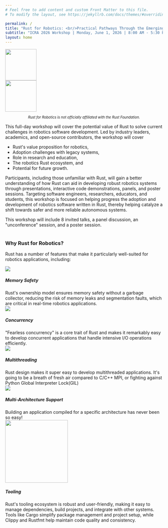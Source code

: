 ```yaml
---
# Feel free to add content and custom Front Matter to this file.
# To modify the layout, see https://jekyllrb.com/docs/themes/#overriding-theme-defaults

permalink: /
title: "Rust for Robotics: <br/>Practical Pathways Through the Emerging Ecosystem"
subtitle: "ICRA 2026 Workshop | Monday, June 1, 2026 | 8:00 AM - 5:30 PM"
layout: home
---
```


<div class="img-wrapper">
<div class="img-container">
    <img src="{{ site.baseurl }}/assets/img/icra.png" height="100" style="object-fit: contain;"/>
</div>
<div class="img-container">
    <img class="middle-img" src="{{ site.baseurl }}/assets/img/rust.png" height="100" style="object-fit: contain;"/>
</div>
</div>

<p style="font-style: italic; text-align: center; font-size: 0.8em;">
  Rust for Robotics is not officially affiliated with the Rust Foundation.
</p>

This full-day workshop will cover the potential value of Rust to solve current challenges in robotics software development. Led by industry leaders, academics, and open-source contributors, the workshop will cover
- Rust's value proposition for robotics, 
- Adoption challenges with legacy systems, 
- Role in research and education, 
- The robotics Rust ecosystem, and 
- Potential for future growth. 
 
Participants, including those unfamiliar with Rust, will gain a better understanding of how Rust can aid in developing robust robotics systems through presentations, interactive code demonstrations, panels, and poster sessions. Targeting software engineers, researchers, educators, and students, this workshop is focused on helping progress the adoption and development of robotics software written in Rust, thereby helping catalyze a shift towards safer and more reliable autonomous systems.

This workshop will include 8 invited talks, a panel discussion, an "unconference" session, and a poster session.
<br>
<br>

### Why Rust for Robotics?

Rust has a number of features that make it particularly well-suited for robotics applications, including:

<div class="code-grid">
  <div>
    <img src="{{ site.baseurl }}/assets/img/code/memory.png" style="object-fit: contain;"/>
  </div>

  <div>
    <h5> Memory Safety</h5>
    Rust's ownership model ensures memory safety without a garbage collector, reducing the risk of memory leaks and segmentation faults, which are critical in real-time robotics applications.
  </div>

  <div>
    <img src="{{ site.baseurl }}/assets/img/code/memory.png" style="object-fit: contain;"/>
  </div>

  <div>
    <h5>Concurrency</h5>
    "Fearless concurrency" is a core trait of Rust and makes it remarkably easy to develop concurrent applications that handle intensive I/O operations efficiently.
  </div>

  <div>
    <img src="{{ site.baseurl }}/assets/img/code/multithreading.png" style="object-fit: contain;"/>
  </div>

  <div>
    <h5>Multithreading</h5>
    Rust design makes it super easy to develop multithreaded applications. It's going to be a breath of fresh air compared to C/C++ MPI, or fighting against Python Global Interpreter Lock(GIL)
  </div>

  <div>
    <img src="{{ site.baseurl }}/assets/img/code/multi-arch.png" style="object-fit: contain;"/>
  </div>

  <div>
    <h5>Multi-Architecture Support</h5>
    Building an application compiled for a specific architecture has never been so easy!
  </div>

  <div>
    <img src="{{ site.baseurl }}/assets/img/code/tooling.png" height="200px" style="object-fit: contain;"/>
  </div>

  <div>
    <h5>Tooling</h5>
    Rust's tooling ecosystem is robust and user-friendly, making it easy to manage dependencies, build projects, and integrate with other systems. Tools like Cargo simplify package management and project setup, while Clippy and Rustfmt help maintain code quality and consistency.
  </div>
</div>